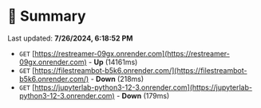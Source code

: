 # 📖 Summary
Last updated: **7/26/2024, 6:18:52 PM**

- `GET` [https://restreamer-09gx.onrender.com](https://restreamer-09gx.onrender.com) - **Up** (14161ms)
- `GET` [https://filestreambot-b5k6.onrender.com/](https://filestreambot-b5k6.onrender.com/) - **Down** (218ms)
- `GET` [https://jupyterlab-python3-12-3.onrender.com](https://jupyterlab-python3-12-3.onrender.com) - **Down** (179ms)
